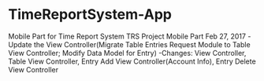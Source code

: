 # TimeReportSystem-App
Mobile Part for Time Report System
TRS Project Mobile Part Feb 27, 2017 -Update the View Controller(Migrate Table Entries Request Module to Table View Controller; Modify Data Model for Entry) -Changes: View Controller, Table View Controller, Entry Add View Controller(Account Info), Entry Delete View Controller
